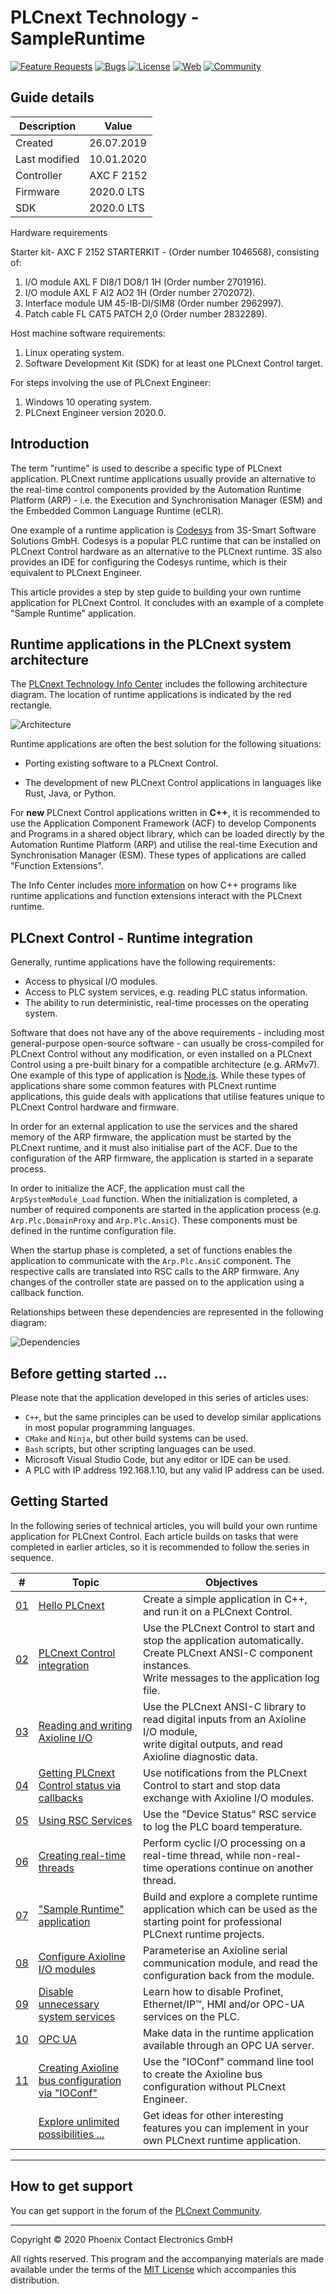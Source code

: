 # PLCnext Technology  - SampleRuntime

[![Feature Requests](https://img.shields.io/github/issues/PLCnext/SampleRuntime/feature-request.svg)](https://github.com/PLCnext/SampleRuntime/issues?q=is%3Aopen+is%3Aissue+label%3Afeature-request+sort%3Areactions-%2B1-desc)
[![Bugs](https://img.shields.io/github/issues/PLCnext/SampleRuntime/bug.svg)](https://github.com/PLCnext/SampleRuntime/issues?utf8=✓&q=is%3Aissue+is%3Aopen+label%3Abug)
[![License](https://img.shields.io/badge/license-MIT-blue.svg)](LICENSE)
[![Web](https://img.shields.io/badge/PLCnext-Website-blue.svg)](https://www.phoenixcontact.com/plcnext)
[![Community](https://img.shields.io/badge/PLCnext-Community-blue.svg)](https://www.plcnext-community.net)

## Guide details

|Description   | Value      |
|--------------|------------|
|Created       | 26.07.2019 |
|Last modified | 10.01.2020 |
|Controller    | AXC F 2152 |
|Firmware      | 2020.0 LTS |
|SDK           | 2020.0 LTS |

Hardware requirements

Starter kit- AXC F 2152 STARTERKIT - (Order number 1046568), consisting of:

1. I/O module AXL F DI8/1 DO8/1 1H (Order number 2701916).
1. I/O module AXL F AI2 AO2 1H (Order number 2702072).
1. Interface module UM 45-IB-DI/SIM8 (Order number 2962997).
1. Patch cable FL CAT5 PATCH 2,0 (Order number 2832289).

Host machine software requirements:

1. Linux operating system.
1. Software Development Kit (SDK) for at least one PLCnext Control target.

For steps involving the use of PLCnext Engineer:

1. Windows 10 operating system.
1. PLCnext Engineer version 2020.0.

## Introduction

The term "runtime" is used to describe a specific type of PLCnext application. PLCnext runtime applications usually provide an alternative to the real-time control components provided by the Automation Runtime Platform (ARP) - i.e. the Execution and Synchronisation Manager (ESM) and the Embedded Common Language Runtime (eCLR).

One example of a runtime application is [Codesys](https://www.plcnextstore.com/#/48) from 3S-Smart Software Solutions GmbH. Codesys is a popular PLC runtime that can be installed on PLCnext Control hardware as an alternative to the PLCnext runtime. 3S also provides an IDE for configuring the Codesys runtime, which is their equivalent to PLCnext Engineer.

This article provides a step by step guide to building your own runtime application for PLCnext Control. It concludes with an example of a complete "Sample Runtime" application.

## Runtime applications in the PLCnext system architecture

The [PLCnext Technology Info Center](http://plcnext-infocenter.s3-website.eu-central-1.amazonaws.com/PLCnext_Technology_InfoCenter/PLCnext_Technology_InfoCenter/Home.htm) includes the following architecture diagram. The location of runtime applications is indicated by the red rectangle.

![Architecture](Picture/02_Architecture.gif)

Runtime applications are often the best solution for the following situations: 

- Porting existing software to a PLCnext Control.

- The development of new PLCnext Control applications in languages like Rust, Java, or Python.

For **new** PLCnext Control applications written in **C++**, it is recommended to use the Application Component Framework (ACF) to develop Components and Programs in a shared object library, which can be loaded directly by the Automation Runtime Platform (ARP) and utilise the real-time Execution and Synchronisation Manager (ESM). These types of applications are called "Function Extensions".

The Info Center includes [more information](http://plcnext-infocenter.s3-website.eu-central-1.amazonaws.com/PLCnext_Technology_InfoCenter/PLCnext_Technology_InfoCenter/Programming/Cpp/Cpp-programming.htm) on how C++ programs like runtime applications and function extensions interact with the PLCnext runtime.

## PLCnext Control - Runtime integration

Generally, runtime applications have the following requirements:
- Access to physical I/O modules.
- Access to PLC system services, e.g. reading PLC status information.
- The ability to run deterministic, real-time processes on the operating system.

Software that does not have any of the above requirements - including most general-purpose open-source software - can usually be cross-compiled for PLCnext Control without any modification, or even installed on a PLCnext Control using a pre-built binary for a compatible architecture (e.g. ARMv7). One example of this type of application is [Node.js](https://www.plcnextstore.com/#/47). While these types of applications share some common features with PLCnext runtime applications, this guide deals with applications that utilise features unique to PLCnext Control hardware and firmware.

In order for an external application to use the services and the shared memory of the ARP firmware, the application must be started by the PLCnext runtime, and it must also initialise part of the ACF. Due to the configuration of the ARP firmware, the application is started in a separate process.

In order to initialize the ACF, the application must call the `ArpSystemModule_Load` function. When the initialization is completed, a number of required components are started in the application process (e.g. `Arp.Plc.DomainProxy` and `Arp.Plc.AnsiC`). These components must be defined in the runtime configuration file.

When the startup phase is completed, a set of functions enables the application to communicate with the `Arp.Plc.AnsiC` component. The respective calls are translated into RSC calls to the ARP firmware. Any changes of the controller state are passed on to the application using a callback function.

Relationships between these dependencies are represented in the following diagram:

![Dependencies](Picture/01_Dependencies.gif)

## Before getting started ...

Please note that the application developed in this series of articles uses:
- `C++`, but the same principles can be used to develop similar applications in most popular programming languages.
- `CMake` and `Ninja`, but other build systems can be used.
- `Bash` scripts, but other scripting languages can be used.
- Microsoft Visual Studio Code, but any editor or IDE can be used.
- A PLC with IP address 192.168.1.10, but any valid IP address can be used.

## Getting Started

In the following series of technical articles, you will build your own runtime application for PLCnext Control. Each article builds on tasks that were completed in earlier articles, so it is recommended to follow the series in sequence.

|\#| Topic | Objectives |
| --- | ------ | ------ |
|[01](getting-started/Part-01/README.md)| [Hello PLCnext](getting-started/Part-01/README.md)| Create a simple application in C++, and run it on a PLCnext Control.|
|[02](getting-started/Part-02/README.md)| [PLCnext Control integration](getting-started/Part-02/README.md)| Use the PLCnext Control to start and stop the application automatically.<br/>Create PLCnext ANSI-C component instances.<br/>Write messages to the application log file. |
|[03](getting-started/Part-03/README.md)| [Reading and writing Axioline I/O](getting-started/Part-03/README.md)| Use the PLCnext ANSI-C library to read digital inputs from an Axioline I/O module,<br/>write digital outputs, and read Axioline diagnostic data. |
|[04](getting-started/Part-04/README.md)| [Getting PLCnext Control status via callbacks](getting-started/Part-04/README.md)| Use notifications from the PLCnext Control to start and stop data exchange with Axioline I/O modules. |
|[05](getting-started/Part-05/README.md)| [Using RSC Services](getting-started/Part-05/README.md)| Use the "Device Status" RSC service to log the PLC board temperature. |
|[06](getting-started/Part-06/README.md)| [Creating real-time threads](getting-started/Part-06/README.md)| Perform cyclic I/O processing on a real-time thread, while non-real-time operations continue on another thread. |
|[07](getting-started/Part-07/README.md)| ["Sample Runtime" application](getting-started/Part-07/README.md)| Build and explore a complete runtime application which can be used as the starting point for professional PLCnext runtime projects. |
|[08](getting-started/Part-08/README.md)| [Configure Axioline I/O modules](getting-started/Part-08/README.md)| Parameterise an Axioline serial communication module, and read the configuration back from the module.|
|[09](getting-started/Part-09/README.md)| [Disable unnecessary system services](getting-started/Part-09/README.md)| Learn how to disable Profinet, Ethernet/IP™, HMI and/or OPC-UA services on the PLC.|
|[10](getting-started/Part-10/README.md)| [OPC UA](getting-started/Part-10/README.md)| Make data in the runtime application available through an OPC UA server.|
|[11](getting-started/Part-11/README.md)| [Creating Axioline bus configuration via "IOConf"](getting-started/Part-11/README.md)| Use the "IOConf" command line tool to create the Axioline bus configuration without PLCnext Engineer.|
|| [Explore unlimited possibilities ...](getting-started/Part-99/README.md)| Get ideas for other interesting features you can implement in your own PLCnext runtime application.|

---

## How to get support

You can get support in the forum of the [PLCnext Community](https://www.plcnext-community.net/index.php?option=com_easydiscuss&view=categories&Itemid=221&lang=en).

---

Copyright © 2020 Phoenix Contact Electronics GmbH

All rights reserved. This program and the accompanying materials are made available under the terms of the [MIT License](http://opensource.org/licenses/MIT) which accompanies this distribution.

